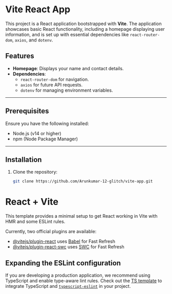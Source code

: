 # Vite React App

This project is a React application bootstrapped with **Vite**. The application showcases basic React functionality, including a homepage displaying user information, and is set up with essential dependencies like `react-router-dom`, `axios`, and `dotenv`.

## Features
- **Homepage**: Displays your name and contact details.
- **Dependencies**:
  - `react-router-dom` for navigation.
  - `axios` for future API requests.
  - `dotenv` for managing environment variables.

---

## Prerequisites
Ensure you have the following installed:
- Node.js (v14 or higher)
- npm (Node Package Manager)

---

## Installation

1. Clone the repository:
   ```bash
   git clone https://github.com/Arunkumar-12-glitch/vite-app.git
# React + Vite

This template provides a minimal setup to get React working in Vite with HMR and some ESLint rules.

Currently, two official plugins are available:

- [@vitejs/plugin-react](https://github.com/vitejs/vite-plugin-react/blob/main/packages/plugin-react/README.md) uses [Babel](https://babeljs.io/) for Fast Refresh
- [@vitejs/plugin-react-swc](https://github.com/vitejs/vite-plugin-react-swc) uses [SWC](https://swc.rs/) for Fast Refresh

## Expanding the ESLint configuration

If you are developing a production application, we recommend using TypeScript and enable type-aware lint rules. Check out the [TS template](https://github.com/vitejs/vite/tree/main/packages/create-vite/template-react-ts) to integrate TypeScript and [`typescript-eslint`](https://typescript-eslint.io) in your project.
